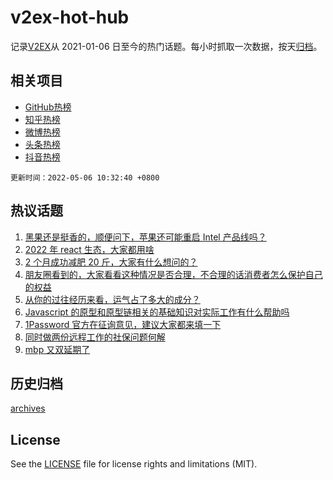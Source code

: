 # v2ex-hot-hub

 记录[V2EX](https://www.v2ex.com/)从 2021-01-06 日至今的热门话题。每小时抓取一次数据，按天[归档](archives)。
 
 ## 相关项目

- [GitHub热榜](https://github.com/lonnyzhang423/github-hot-hub)
- [知乎热榜](https://github.com/lonnyzhang423/zhihu-hot-hub)
- [微博热榜](https://github.com/lonnyzhang423/weibo-hot-hub)
- [头条热榜](https://github.com/lonnyzhang423/toutiao-hot-hub)
- [抖音热榜](https://github.com/lonnyzhang423/douyin-hot-hub)


 `更新时间：2022-05-06 10:32:40 +0800`

## 热议话题

1. [黑果还是挺香的，顺便问下，苹果还可能重启 Intel 产品线吗？](https://www.v2ex.com/t/850958)
1. [2022 年 react 生态，大家都用啥](https://www.v2ex.com/t/850921)
1. [2 个月成功减肥 20 斤，大家有什么想问的？](https://www.v2ex.com/t/850939)
1. [朋友圈看到的，大家看看这种情况是否合理，不合理的话消费者怎么保护自己的权益](https://www.v2ex.com/t/850904)
1. [从你的过往经历来看，运气占了多大的成分？](https://www.v2ex.com/t/851056)
1. [Javascript 的原型和原型链相关的基础知识对实际工作有什么帮助吗](https://www.v2ex.com/t/851000)
1. [1Password 官方在征询意见，建议大家都来填一下](https://www.v2ex.com/t/850897)
1. [同时做两份远程工作的社保问题何解](https://www.v2ex.com/t/850930)
1. [mbp 又双延期了](https://www.v2ex.com/t/850918)

## 历史归档

[archives](archives)

## License

See the [LICENSE](LICENSE) file for license rights and limitations (MIT).
